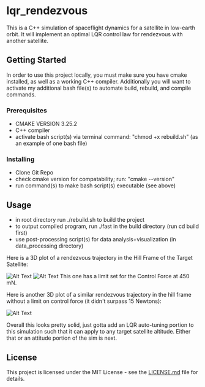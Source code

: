 # lqr_rendezvous

This is a C++ simulation of spaceflight dynamics for a satellite in low-earth orbit.
It will implement an optimal LQR control law for rendezvous with another satellite.

## Getting Started

In order to use this project locally, you must make sure you have cmake installed, as well as a working C++ compiler.
Additionally you will want to activate my additional bash file(s) to automate build, rebuild, and compile commands.

### Prerequisites

- CMAKE VERSION 3.25.2
- C++ compiler
- activate bash script(s) via terminal command: "chmod +x rebuild.sh" (as an example of one bash file)

### Installing

- Clone Git Repo
- check cmake version for compatability; run: "cmake --version"
- run command(s) to make bash script(s) executable (see above)

## Usage

- in root directory run ./rebuild.sh to build the project
- to output compiled program, run ./fast in the build directory (run cd build first)
- use post-processing script(s) for data analysis+visualization (in data_processing directory)

Here is a 3D plot of a rendezvous trajectory in the Hill Frame of the Target Satellite:

![Alt Text](./cool_plots/rendezvous_3d_450mN.png)
![Alt Text](./cool_plots/control_signal_450mN.png)
This one has a limit set for the Control Force at 450 mN.

Here is another 3D plot of a similar rendezvous trajectory in the hill frame without a limit on control force (it didn't surpass 15 Newtons):

![Alt Text](./cool_plots/spiral_rendezvous.png)


Overall this looks pretty solid, just gotta add an LQR auto-tuning portion to this simulation such that it can apply to any target satellite altitude. Either that or an attitude portion of the sim is next.

## License

This project is licensed under the MIT License - see the [LICENSE.md](LICENSE.md) file for details.
